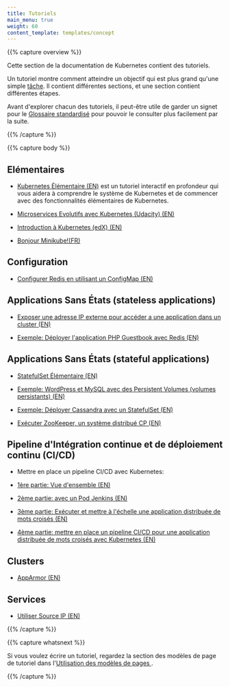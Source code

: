 ```yaml
---
title: Tutoriels
main_menu: true
weight: 60
content_template: templates/concept
---
```


{{% capture overview %}}

Cette section de la documentation de Kubernetes contient des tutoriels.

Un tutoriel montre comment atteindre un objectif qui est plus grand qu'une simple [tâche](/docs/tasks/). Il contient différentes sections, et une section contient différentes étapes.

Avant d'explorer chacun des tutoriels, il peut-être utile de garder un signet pour le [Glossaire standardisé](/docs/reference/glossary/) pour pouvoir le consulter plus facilement par la suite.

{{% /capture %}}

{{% capture body %}}

## Elémentaires

* [Kubernetes Élémentaire (EN)](/docs/tutorials/kubernetes-basics/) est un tutoriel interactif en profondeur qui vous aidera à comprendre le système de Kubernetes et de commencer avec des fonctionnalités élémentaires de Kubernetes.

* [Microservices Evolutifs avec Kubernetes (Udacity) (EN)](https://www.udacity.com/course/scalable-microservices-with-kubernetes--ud615)

* [Introduction à Kubernetes (edX) (EN)](https://www.edx.org/course/introduction-kubernetes-linuxfoundationx-lfs158x#)

* [Bonjour Minikube!(FR)](/fr/docs/tutorials/hello-minikube/)

## Configuration

* [Configurer Redis en utilisant un ConfigMap (EN)](/docs/tutorials/configuration/configure-redis-using-configmap/)

## Applications Sans États (stateless applications)

* [Exposer une adresse IP externe pour accéder a une application dans un cluster (EN)](/docs/tutorials/stateless-application/expose-external-ip-address/)

* [Exemple: Déployer l'application PHP Guestbook avec Redis (EN)](/docs/tutorials/stateless-application/guestbook/)

## Applications Sans États (stateful applications)

* [StatefulSet Élémentaire (EN)](/docs/tutorials/stateful-application/basic-stateful-set/)

* [Exemple: WordPress et MySQL avec des Persistent Volumes (volumes persistants) (EN)](/docs/tutorials/stateful-application/mysql-wordpress-persistent-volume/)

* [Exemple: Déployer Cassandra avec un StatefulSet (EN)](/docs/tutorials/stateful-application/cassandra/)

* [Exécuter ZooKeeper, un système distribué CP (EN)](/docs/tutorials/stateful-application/zookeeper/)

## Pipeline d'Intégration continue et de déploiement continu (CI/CD)

* Mettre en place un pipeline CI/CD avec Kubernetes:
 * [1ère partie: Vue d'ensemble (EN)](https://www.linux.com/blog/learn/chapter/Intro-to-Kubernetes/2017/5/set-cicd-pipeline-kubernetes-part-1-overview)

 * [2ème partie: avec un Pod Jenkins (EN)](https://www.linux.com/blog/learn/chapter/Intro-to-Kubernetes/2017/6/set-cicd-pipeline-jenkins-pod-kubernetes-part-2)

 * [3ème partie: Exécuter et mettre à l'échelle une application distribuée de mots croisés (EN)](https://www.linux.com/blog/learn/chapter/intro-to-kubernetes/2017/6/run-and-scale-distributed-crossword-puzzle-app-cicd-kubernetes-part-3)

 * [4ème partie: mettre en place un pipeline CI/CD pour une application distribuée de mots croisés avec Kubernetes (EN)](https://www.linux.com/blog/learn/chapter/intro-to-kubernetes/2017/6/set-cicd-distributed-crossword-puzzle-app-kubernetes-part-4)

## Clusters

* [AppArmor (EN)](/docs/tutorials/clusters/apparmor/)

## Services

* [Utiliser Source IP (EN)](/docs/tutorials/services/source-ip/)

{{% /capture %}}

{{% capture whatsnext %}}

Si vous voulez écrire un tutoriel, regardez la section des modèles de page de tutoriel dans l'[Utilisation des modèles de pages ](/docs/home/contribute/page-templates/).

{{% /capture %}}

